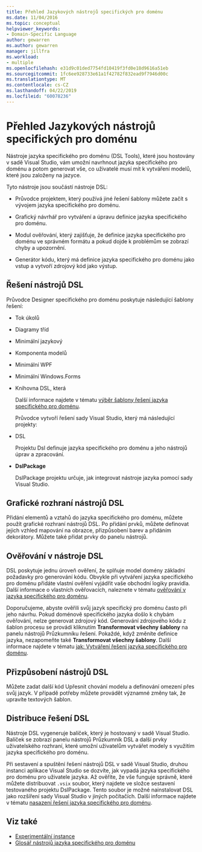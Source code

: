 ```yaml
---
title: Přehled Jazykových nástrojů specifických pro doménu
ms.date: 11/04/2016
ms.topic: conceptual
helpviewer_keywords:
- Domain-Specific Language
author: gewarren
ms.author: gewarren
manager: jillfra
ms.workload:
- multiple
ms.openlocfilehash: e31d9c01ded7754fd10419f3fd0e18d9616a51eb
ms.sourcegitcommit: 1fc6ee928733e61a1f42782f832ead9f7946d00c
ms.translationtype: MT
ms.contentlocale: cs-CZ
ms.lasthandoff: 04/22/2019
ms.locfileid: "60078236"
---
```

# <a name="overview-of-domain-specific-language-tools"></a>Přehled Jazykových nástrojů specifických pro doménu
Nástroje jazyka specifického pro doménu (DSL Tools), které jsou hostovány v sadě Visual Studio, vám umožní navrhnout jazyka specifického pro doménu a potom generovat vše, co uživatelé musí mít k vytváření modelů, které jsou založeny na jazyce.

 Tyto nástroje jsou součástí nástroje DSL:

- Průvodce projektem, který používá jiné řešení šablony můžete začít s vývojem jazyka specifického pro doménu.

- Grafický návrhář pro vytváření a úpravu definice jazyka specifického pro doménu.

- Modul ověřování, který zajišťuje, že definice jazyka specifického pro doménu ve správném formátu a pokud dojde k problémům se zobrazí chyby a upozornění.

- Generátor kódu, který má definice jazyka specifického pro doménu jako vstup a vytvoří zdrojový kód jako výstup.

## <a name="the-dsl-tools-solution"></a>Řešení nástrojů DSL
 Průvodce Designer specifického pro doménu poskytuje následující šablony řešení:

- Tok úkolů

- Diagramy tříd

- Minimální jazykový

- Komponenta modelů

- Minimální WPF

- Minimální Windows.Forms

- Knihovna DSL, která

  Další informace najdete v tématu [výběr šablony řešení jazyka specifického pro doménu](../modeling/choosing-a-domain-specific-language-solution-template.md).

  Průvodce vytvoří řešení sady Visual Studio, který má následující projekty:

- DSL

   Projektu Dsl definuje jazyka specifického pro doménu a jeho nástrojů úprav a zpracování.

- **DslPackage**

   DslPackage projektu určuje, jak integrovat nástroje jazyka pomocí sady Visual Studio.

## <a name="the-dsl-tools-graphical-interface"></a>Grafické rozhraní nástrojů DSL
 Přidání elementů a vztahů do jazyka specifického pro doménu, můžete použít grafické rozhraní nástrojů DSL. Po přidání prvků, můžete definovat jejich vzhled mapování na obrazce, přizpůsobení barev a přidáním dekorátory. Můžete také přidat prvky do panelu nástrojů.

## <a name="validation-in-dsl-tools"></a>Ověřování v nástroje DSL
 DSL poskytuje jednu úroveň ověření, že splňuje model domény základní požadavky pro generování kódu. Obvykle při vytváření jazyka specifického pro doménu přidáte vlastní ověření vyjádřit vaše obchodní logiky pravidla. Další informace o vlastních ověřovacích, naleznete v tématu [ověřování v jazyka specifického pro doménu](../modeling/validation-in-a-domain-specific-language.md).

 Doporučujeme, abyste ověřili svůj jazyk specifický pro doménu často při jeho návrhu. Pokud doménově specifického jazyka došlo k chybám ověřování, nelze generovat zdrojový kód. Generování zdrojového kódu z šablon procesu se provádí kliknutím **Transformovat všechny šablony** na panelu nástrojů Průzkumníku řešení. Pokaždé, když změníte definice jazyka, nezapomeňte také **Transformovat všechny šablony**. Další informace najdete v tématu [jak: Vytváření řešení jazyka specifického pro doménu](../modeling/how-to-create-a-domain-specific-language-solution.md).

## <a name="customization-of-dsl-tools"></a>Přizpůsobení nástrojů DSL
 Můžete zadat další kód Upřesnit chování modelu a definování omezení přes svůj jazyk. V případě potřeby můžete provádět významné změny tak, že upravíte textových šablon.

## <a name="distributing-your-dsl-solution"></a>Distribuce řešení DSL
 Nástroje DSL vygeneruje balíček, který je hostovaný v sadě Visual Studio. Balíček se zobrazí panelu nástrojů Průzkumník DSL a další prvky uživatelského rozhraní, které umožní uživatelům vytvářet modely s využitím jazyka specifického pro doménu.

 Při sestavení a spuštění řešení nástrojů DSL v sadě Visual Studio, druhou instanci aplikace Visual Studio se dozvíte, jak vypadá jazyka specifického pro doménu pro uživatele jazyka. Až ověříte, že vše funguje správně, které můžete distribuovat `.vsix` soubor, který najdete ve složce sestavení testovaného projektu DslPackage. Tento soubor je možné nainstalovat DSL jako rozšíření sady Visual Studio v jiných počítačích.  Další informace najdete v tématu [nasazení řešení jazyka specifického pro doménu](../modeling/deploying-domain-specific-language-solutions.md).

## <a name="see-also"></a>Viz také

- [Experimentální instance](../extensibility/the-experimental-instance.md)
- [Glosář nástrojů jazyka specifického pro doménu](https://msdn.microsoft.com/ca5e84cb-a315-465c-be24-76aa3df276aa)